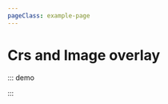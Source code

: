 ```yaml
---
pageClass: example-page
---
```


# Crs and Image overlay

::: demo
<template>

  <div>
    <l-map
      ref="map"
      :min-zoom="minZoom"
      :crs="crs"
      style="height: 400px; width: 600px;"
    >
      <l-image-overlay
        :url="url"
        :bounds="bounds"
      />
      <l-marker
        v-for="star in stars"
        :key="star.name"
        :lat-lng="star"
      >
        <l-popup :content="star.name" />
      </l-marker>
      <l-polyline :lat-lngs="travel" />
    </l-map>
  </div>
</template>

<script>
import { CRS } from "leaflet";
import { LMap, LImageOverlay, LMarker, LPopup, LPolyline } from "wgis.leaflet.vue2";

export default {
  components: {
    LMap,
    LImageOverlay,
    LMarker,
    LPopup,
    LPolyline
  },
  data() {
    return {
      url: "http://leafletjs.com/examples/crs-simple/uqm_map_full.png",
      bounds: [[-26.5, -25], [1021.5, 1023]],
      minZoom: -2,
      crs: CRS.Simple,
      stars: [
        { name: "Sol", lng: 175.2, lat: 145.0 },
        { name: "Mizar", lng: 41.6, lat: 130.1 },
        { name: "Krueger-Z", lng: 13.4, lat: 56.5 },
        { name: "Deneb", lng: 218.7, lat: 8.3 }
      ],
      travel: [[145.0, 175.2], [8.3, 218.7]]
    };
  },
  mounted() {
    this.$refs.map.mapObject.setView([70, 120], 1);
  }
};
</script>

:::
